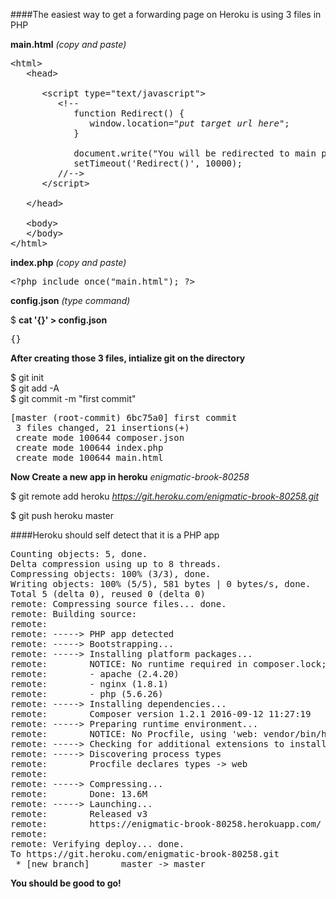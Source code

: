 ####The easiest way to get a forwarding page on Heroku is using 3 files in PHP

<b>main.html</b>  <em>(copy and paste)</em>

<pre>
&lt;html&gt;
   &lt;head&gt;
   
      &lt;script type="text/javascript"&gt;
         &lt;!--
            function Redirect() {
               window.location="<em>put target url here</em>";
            }
            
            document.write("You will be redirected to main page in 10 sec.");
            setTimeout('Redirect()', 10000);
         //-->
      &lt;/script&gt;
      
   &lt;/head&gt;
   
   &lt;body&gt;
   &lt;/body&gt;
&lt;/html&gt;
</pre>

<b>index.php</b> <em>(copy and paste)</em>
<pre>
&lt;?php include_once("main.html"); ?&gt;
</pre>

<b>config.json</b> <em>(type command)</em>

$ <b>cat '{}' > config.json</b>
 <pre>
{}
</pre>

<b>After creating those 3 files, intialize git on the directory</b>

$ git init   
$ git add -A   
$ git commit -m "first commit"   
<pre>
[master (root-commit) 6bc75a0] first commit
 3 files changed, 21 insertions(+)
 create mode 100644 composer.json
 create mode 100644 index.php
 create mode 100644 main.html
</pre>

<b>Now Create a new app in heroku</b>  <em>enigmatic-brook-80258</em>

$ git remote add heroku <em>https://git.heroku.com/enigmatic-brook-80258.git</em>  

$ git push heroku master
</pre>

####Heroku should self detect that it is a PHP app
<pre>
Counting objects: 5, done.
Delta compression using up to 8 threads.
Compressing objects: 100% (3/3), done.
Writing objects: 100% (5/5), 581 bytes | 0 bytes/s, done.
Total 5 (delta 0), reused 0 (delta 0)
remote: Compressing source files... done.
remote: Building source:
remote: 
remote: -----> PHP app detected
remote: -----> Bootstrapping...
remote: -----> Installing platform packages...
remote:        NOTICE: No runtime required in composer.lock; using PHP ^5.5.17
remote:        - apache (2.4.20)
remote:        - nginx (1.8.1)
remote:        - php (5.6.26)
remote: -----> Installing dependencies...
remote:        Composer version 1.2.1 2016-09-12 11:27:19
remote: -----> Preparing runtime environment...
remote:        NOTICE: No Procfile, using 'web: vendor/bin/heroku-php-apache2'.
remote: -----> Checking for additional extensions to install...
remote: -----> Discovering process types
remote:        Procfile declares types -> web
remote: 
remote: -----> Compressing...
remote:        Done: 13.6M
remote: -----> Launching...
remote:        Released v3
remote:        https://enigmatic-brook-80258.herokuapp.com/ deployed to Heroku
remote: 
remote: Verifying deploy... done.
To https://git.heroku.com/enigmatic-brook-80258.git
 * [new branch]      master -> master
</pre>

<b>You should be good to go!</b>
